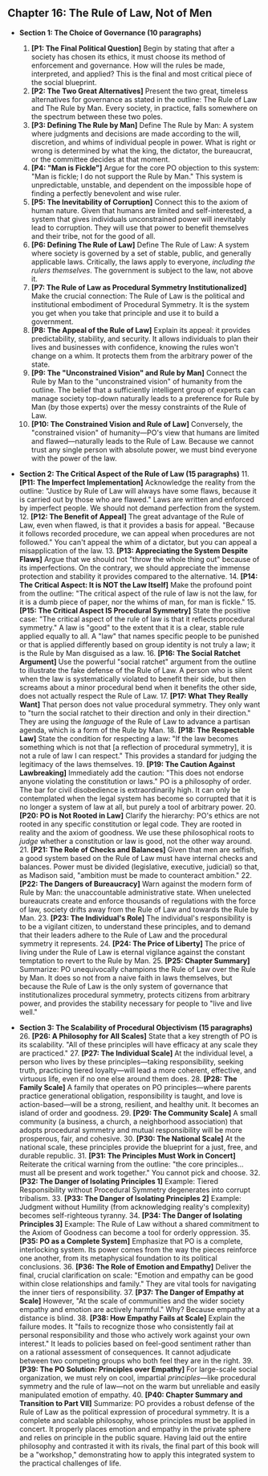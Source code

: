 ## Chapter 16: The Rule of Law, Not of Men

*   **Section 1: The Choice of Governance (10 paragraphs)**
    1.  **[P1: The Final Political Question]** Begin by stating that after a society has chosen its ethics, it must choose its method of enforcement and governance. How will the rules be made, interpreted, and applied? This is the final and most critical piece of the social blueprint.
    2.  **[P2: The Two Great Alternatives]** Present the two great, timeless alternatives for governance as stated in the outline: The Rule of Law and The Rule by Man. Every society, in practice, falls somewhere on the spectrum between these two poles.
    3.  **[P3: Defining The Rule by Man]** Define The Rule by Man: A system where judgments and decisions are made according to the will, discretion, and whims of individual people in power. What is right or wrong is determined by what the king, the dictator, the bureaucrat, or the committee decides at that moment.
    4.  **[P4: "Man is Fickle"]** Argue for the core PO objection to this system: "Man is fickle; I do not support the Rule by Man." This system is unpredictable, unstable, and dependent on the impossible hope of finding a perfectly benevolent and wise ruler.
    5.  **[P5: The Inevitability of Corruption]** Connect this to the axiom of human nature. Given that humans are limited and self-interested, a system that gives individuals unconstrained power will inevitably lead to corruption. They will use that power to benefit themselves and their tribe, not for the good of all.
    6.  **[P6: Defining The Rule of Law]** Define The Rule of Law: A system where society is governed by a set of stable, public, and generally applicable laws. Critically, the laws apply to everyone, *including the rulers themselves*. The government is subject to the law, not above it.
    7.  **[P7: The Rule of Law as Procedural Symmetry Institutionalized]** Make the crucial connection: The Rule of Law is the political and institutional embodiment of Procedural Symmetry. It is the system you get when you take that principle and use it to build a government.
    8.  **[P8: The Appeal of the Rule of Law]** Explain its appeal: it provides predictability, stability, and security. It allows individuals to plan their lives and businesses with confidence, knowing the rules won't change on a whim. It protects them from the arbitrary power of the state.
    9.  **[P9: The "Unconstrained Vision" and Rule by Man]** Connect the Rule by Man to the "unconstrained vision" of humanity from the outline. The belief that a sufficiently intelligent group of experts can manage society top-down naturally leads to a preference for Rule by Man (by those experts) over the messy constraints of the Rule of Law.
    10. **[P10: The Constrained Vision and Rule of Law]** Conversely, the "constrained vision" of humanity—PO's view that humans are limited and flawed—naturally leads to the Rule of Law. Because we cannot trust any single person with absolute power, we must bind everyone with the power of the law.

*   **Section 2: The Critical Aspect of the Rule of Law (15 paragraphs)**
    11. **[P11: The Imperfect Implementation]** Acknowledge the reality from the outline: "Justice by Rule of Law will always have some flaws, because it is carried out by those who are flawed." Laws are written and enforced by imperfect people. We should not demand perfection from the system.
    12. **[P12: The Benefit of Appeal]** The great advantage of the Rule of Law, even when flawed, is that it provides a basis for appeal. "Because it follows recorded procedure, we can appeal when procedures are not followed." You can't appeal the whim of a dictator, but you can appeal a misapplication of the law.
    13. **[P13: Appreciating the System Despite Flaws]** Argue that we should not "throw the whole thing out" because of its imperfections. On the contrary, we should appreciate the immense protection and stability it provides compared to the alternative.
    14. **[P14: The Critical Aspect: It is NOT the Law Itself]** Make the profound point from the outline: "The critical aspect of the rule of law is not the law, for it is a dumb piece of paper, nor the whims of man, for man is fickle."
    15. **[P15: The Critical Aspect IS Procedural Symmetry]** State the positive case: "The critical aspect of the rule of law is that it reflects procedural symmetry." A law is "good" to the extent that it is a clear, stable rule applied equally to all. A "law" that names specific people to be punished or that is applied differently based on group identity is not truly a law; it is the Rule by Man disguised as a law.
    16. **[P16: The Social Ratchet Argument]** Use the powerful "social ratchet" argument from the outline to illustrate the fake defense of the Rule of Law. A person who is silent when the law is systematically violated to benefit their side, but then screams about a minor procedural bend when it benefits the other side, does not actually respect the Rule of Law.
    17. **[P17: What They Really Want]** That person does not value procedural symmetry. They only want to "turn the social ratchet to their direction and only in their direction." They are using the *language* of the Rule of Law to advance a partisan agenda, which is a form of the Rule by Man.
    18. **[P18: The Respectable Law]** State the condition for respecting a law: "If the law becomes something which is not that [a reflection of procedural symmetry], it is not a rule of law I can respect." This provides a standard for judging the legitimacy of the laws themselves.
    19. **[P19: The Caution Against Lawbreaking]** Immediately add the caution: "This does not endorse anyone violating the constitution or laws." PO is a philosophy of order. The bar for civil disobedience is extraordinarily high. It can only be contemplated when the legal system has become so corrupted that it is no longer a system of law at all, but purely a tool of arbitrary power.
    20. **[P20: PO is Not Rooted in Law]** Clarify the hierarchy: PO's ethics are not rooted in any specific constitution or legal code. They are rooted in reality and the axiom of goodness. We use these philosophical roots to *judge* whether a constitution or law is good, not the other way around.
    21. **[P21: The Role of Checks and Balances]** Given that men are selfish, a good system based on the Rule of Law must have internal checks and balances. Power must be divided (legislative, executive, judicial) so that, as Madison said, "ambition must be made to counteract ambition."
    22. **[P22: The Dangers of Bureaucracy]** Warn against the modern form of Rule by Man: the unaccountable administrative state. When unelected bureaucrats create and enforce thousands of regulations with the force of law, society drifts away from the Rule of Law and towards the Rule by Man.
    23. **[P23: The Individual's Role]** The individual's responsibility is to be a vigilant citizen, to understand these principles, and to demand that their leaders adhere to the Rule of Law and the procedural symmetry it represents.
    24. **[P24: The Price of Liberty]** The price of living under the Rule of Law is eternal vigilance against the constant temptation to revert to the Rule by Man.
    25. **[P25: Chapter Summary]** Summarize: PO unequivocally champions the Rule of Law over the Rule by Man. It does so not from a naive faith in laws themselves, but because the Rule of Law is the only system of governance that institutionalizes procedural symmetry, protects citizens from arbitrary power, and provides the stability necessary for people to "live and live well."

*   **Section 3: The Scalability of Procedural Objectivism (15 paragraphs)**
    26. **[P26: A Philosophy for All Scales]** State that a key strength of PO is its scalability. "All of these principles will have efficacy at any scale they are practiced."
    27. **[P27: The Individual Scale]** At the individual level, a person who lives by these principles—taking responsibility, seeking truth, practicing tiered loyalty—will lead a more coherent, effective, and virtuous life, even if no one else around them does.
    28. **[P28: The Family Scale]** A family that operates on PO principles—where parents practice generational obligation, responsibility is taught, and love is action-based—will be a strong, resilient, and healthy unit. It becomes an island of order and goodness.
    29. **[P29: The Community Scale]** A small community (a business, a church, a neighborhood association) that adopts procedural symmetry and mutual responsibility will be more prosperous, fair, and cohesive.
    30. **[P30: The National Scale]** At the national scale, these principles provide the blueprint for a just, free, and durable republic.
    31. **[P31: The Principles Must Work in Concert]** Reiterate the critical warning from the outline: "the core principles... must all be present and work together." You cannot pick and choose.
    32. **[P32: The Danger of Isolating Principles 1]** Example: Tiered Responsibility without Procedural Symmetry degenerates into corrupt tribalism.
    33. **[P33: The Danger of Isolating Principles 2]** Example: Judgment without Humility (from acknowledging reality's complexity) becomes self-righteous tyranny.
    34. **[P34: The Danger of Isolating Principles 3]** Example: The Rule of Law without a shared commitment to the Axiom of Goodness can become a tool for orderly oppression.
    35. **[P35: PO as a Complete System]** Emphasize that PO is a complete, interlocking system. Its power comes from the way the pieces reinforce one another, from its metaphysical foundation to its political conclusions.
    36. **[P36: The Role of Emotion and Empathy]** Deliver the final, crucial clarification on scale: "Emotion and empathy can be good within close relationships and family." They are vital tools for navigating the inner tiers of responsibility.
    37. **[P37: The Danger of Empathy at Scale]** However, "At the scale of communities and the wider society empathy and emotion are actively harmful." Why? Because empathy at a distance is blind.
    38. **[P38: How Empathy Fails at Scale]** Explain the failure modes. It "fails to recognize those who consistently fail at personal responsibility and those who actively work against your own interest." It leads to policies based on feel-good sentiment rather than on a rational assessment of consequences. It cannot adjudicate between two competing groups who both feel they are in the right.
    39. **[P39: The PO Solution: Principles over Empathy]** For large-scale social organization, we must rely on cool, impartial *principles*—like procedural symmetry and the rule of law—not on the warm but unreliable and easily manipulated emotion of empathy.
    40. **[P40: Chapter Summary and Transition to Part VII]** Summarize: PO provides a robust defense of the Rule of Law as the political expression of procedural symmetry. It is a complete and scalable philosophy, whose principles must be applied in concert. It properly places emotion and empathy in the private sphere and relies on principle in the public square. Having laid out the entire philosophy and contrasted it with its rivals, the final part of this book will be a "workshop," demonstrating how to apply this integrated system to the practical challenges of life.
